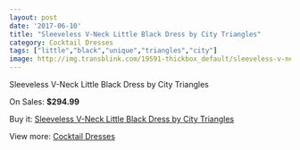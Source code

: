 ```yaml
---
layout: post
date: '2017-06-10'
title: "Sleeveless V-Neck Little Black Dress by City Triangles"
category: Cocktail Dresses
tags: ["little","black","unique","triangles","city"]
image: http://img.transblink.com/19591-thickbox_default/sleeveless-v-neck-little-black-dress-by-city-triangles.jpg
---
```

Sleeveless V-Neck Little Black Dress by City Triangles

On Sales: **$294.99**
<a href="https://www.transblink.com/en/cocktail-dresses/6168-sleeveless-v-neck-little-black-dress-by-city-triangles.html"><amp-img layout="responsive" width="600" height="600" src="//img.transblink.com/19591-thickbox_default/sleeveless-v-neck-little-black-dress-by-city-triangles.jpg" alt="Sleeveless V-Neck Little Black Dress by City Triangles 0" /></a>
<a href="https://www.transblink.com/en/cocktail-dresses/6168-sleeveless-v-neck-little-black-dress-by-city-triangles.html"><amp-img layout="responsive" width="600" height="600" src="//img.transblink.com/19593-thickbox_default/sleeveless-v-neck-little-black-dress-by-city-triangles.jpg" alt="Sleeveless V-Neck Little Black Dress by City Triangles 1" /></a>
<a href="https://www.transblink.com/en/cocktail-dresses/6168-sleeveless-v-neck-little-black-dress-by-city-triangles.html"><amp-img layout="responsive" width="600" height="600" src="//img.transblink.com/19592-thickbox_default/sleeveless-v-neck-little-black-dress-by-city-triangles.jpg" alt="Sleeveless V-Neck Little Black Dress by City Triangles 2" /></a>

Buy it: [Sleeveless V-Neck Little Black Dress by City Triangles](https://www.transblink.com/en/cocktail-dresses/6168-sleeveless-v-neck-little-black-dress-by-city-triangles.html "Sleeveless V-Neck Little Black Dress by City Triangles")

View more: [Cocktail Dresses](https://www.transblink.com/en/38-cocktail-dresses "Cocktail Dresses")